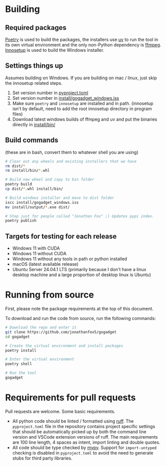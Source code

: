 # Building

## Required packages

[Poetry](https://python-poetry.org) is used to build the packages, the installers use [uv](https://docs.astral.sh/uv/) to run the tool in its own virtual environment and the only non-Python dependency is [ffmpeg](https://ffmpeg.org). [Innosetup](https://jrsoftware.org/isinfo.php) is used to build the Windows installer.

## Settings things up

Assumes building on Windows. If you are building on mac / linux, just skip the innosetup related steps.

1. Set version number in [pyproject.toml](pyproject.toml)
2. Set version number in [install/gogadget_windows.iss](install/gogadget_windows.iss)
3. Make sure `poetry` and `innosetup` are installed and in path. (innosetup isn't by default, need to add the root innosetup directory in program files)
4. Download latest windows builds of ffmpeg and uv and put the binaries directly in [install/bin/](install/bin/)

## Build commands

(these are in bash, convert them to whatever shell you are using)

```sh
# Clear out any wheels and existing installers that we have
rm dist/*
rm install/bin/*.whl

# Build new wheel and copy to bin folder
poetry build
cp dist/*.whl install/bin/

# Build windows installer and move to dist folder
iscc install/gogadget_windows.iss
mv install/output/*.exe dist/

# Step just for people called "Jonathan Fox" ;) Updates pypi index.
poetry publish
```

## Targets for testing for each release

- Windows 11 with CUDA
- Windows 11 without CUDA
- Windows 11 without any tools in path or python installed
- macOS (latest available release)
- Ubuntu Server 24.04.1 LTS (primarily because I don't have a linux desktop machine and a large proportion of desktop linux is Ubuntu)

# Running from source

First, please note the package requirements at the top of this document.

To download and run the code from source, run the following commands:

```sh
# Download the repo and enter it
git clone https://github.com/jonathanfox5/gogadget
cd gogadget

# Create the virtual environment and install packages
poetry install

# Enter the virtual environment
poetry shell

# Run the tool
gogadget
```

# Requirements for pull requests

Pull requests are welcome. Some basic requirements.

- All python code should be linted / formatted using [ruff](https://docs.astral.sh/ruff/). The `pyproject.toml` file in the repository contains project specific settings that should be automatically picked up by both the command line version and VSCode extension versions of ruff. The main requirements are 100 line length, 4 spaces as intent, import linting and double quotes.
- All code should be type checked by [mypy](https://www.mypy-lang.org). Support for `import-untyped` checking is disabled in `pyproject.toml` to avoid the need to generate stubs for third party libraries.
